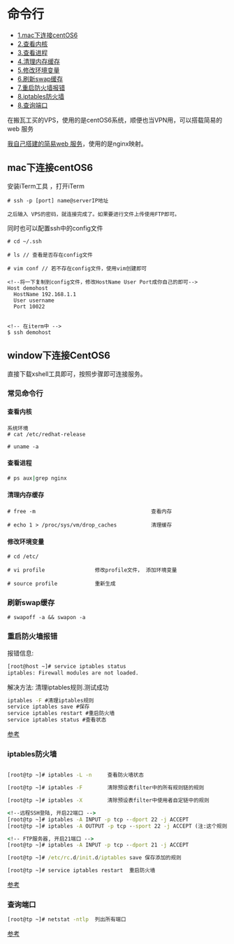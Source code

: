 # 命令行

- [1.mac下连接centOS6](#mac下连接centOS6)
- [2.查看内核](#查看内核)
- [3.查看进程](#查看进程)
- [4.清理内存缓存](#清理内存缓存)
- [5.修改环境变量](#修改环境变量)
- [6.刷新swap缓存](#刷新swap缓存)
- [7.重启防火墙报错](#重启防火墙报错)
- [8.iptables防火墙](#iptables防火墙)
- [8.查询端口](#查询端口)

在搬瓦工买的VPS，使用的是centOS6系统，顺便也当VPN用，可以搭载简易的web 服务

[我自己搭建的简易web 服务](http://www.didiheng.com)，使用的是nginx映射。

## mac下连接centOS6

安装iTerm工具 ，打开iTerm
```
# ssh -p [port] name@serverIP地址

之后输入 VPS的密码，就连接完成了。如果要进行文件上传使用FTP即可。

```

同时也可以配置ssh中的config文件
```
# cd ~/.ssh

# ls // 查看是否存在config文件

# vim conf // 若不存在config文件，使用vim创建即可

<!--将一下复制到config文件，修改HostName User Port成你自己的即可-->
Host demohost
  HostName 192.168.1.1
  User username
  Port 10022


<!-- 在iterm中 -->
$ ssh demohost
```


## window下连接CentOS6

直接下载xshell工具即可，按照步骤即可连接服务。


### 常见命令行

#### 查看内核
```
系统环境
# cat /etc/redhat-release

# uname -a
```

#### 查看进程
```cmd
# ps aux|grep nginx
```
#### 清理内存缓存
```
# free -m                                     查看内存

# echo 1 > /proc/sys/vm/drop_caches           清理缓存
```

#### 修改环境变量
```
# cd /etc/

# vi profile                修改profile文件， 添加环境变量

# source profile            重新生成
```

### 刷新swap缓存
```
# swapoff -a && swapon -a
```

### 重启防火墙报错
报错信息:
```cmd
[root@host ~]# service iptables status
iptables: Firewall modules are not loaded.
```

解决方法:  清理iptables规则.测试成功
```cmd
iptables -F #清理iptables规则
service iptables save #保存
service iptables restart #重启防火墙
service iptables status #查看状态
```
[参考](https://www.centos.bz/2017/09/%E8%A7%A3%E5%86%B3-iptables-firewall-modules-are-not-loaded/)

### iptables防火墙

```cmd

[root@tp ~]# iptables -L -n     查看防火墙状态

[root@tp ~]# iptables -F        清除预设表filter中的所有规则链的规则

[root@tp ~]# iptables -X        清除预设表filter中使用者自定链中的规则

<!--远程SSH登陆, 开启22端口 -->
[root@tp ~]# iptables -A INPUT -p tcp --dport 22 -j ACCEPT
[root@tp ~]# iptables -A OUTPUT -p tcp --sport 22 -j ACCEPT (注:这个规则,如果你把OUTPUT 设置成DROP的就要写上这一部,好多人都是望了写这一部规则导致,始终无法SSH.在远程一下,是不是好了.

<!-- FTP服务器, 开启21端口 -->
[root@tp ~]# iptables -A INPUT -p tcp --dport 21 -j ACCEPT

[root@tp ~]# /etc/rc.d/init.d/iptables save 保存添加的规则

[root@tp ~]# service iptables restart  重启防火墙
```
[参考](https://www.cnblogs.com/banwagong/p/8034632.html)

### 查询端口

```cmd
[root@tp ~]# netstat -ntlp  列出所有端口
```
[参考](https://www.cnblogs.com/xqzt/p/4919191.html)
